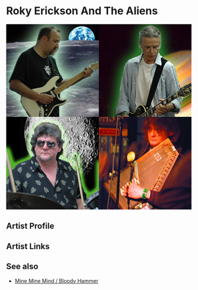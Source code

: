 # Roky Erickson And The Aliens

![](../../assets/artists/Roky_Erickson_And_The_Aliens.png)

## Artist Profile



## Artist Links



## See also

- [Mine Mine Mind / Bloody Hammer](Mine_Mine_Mind_-_Bloody_Hammer.md)

